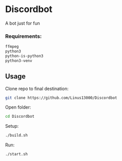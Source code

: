 # Discordbot

A bot just for fun

### Requirements:
```bash
ffmpeg
python3
python-is-python3
python3-venv
```
## Usage
Clone repo to final destination:
```bash
git clone https://github.com/Linus13000/Discordbot
```
Open folder:
```bash
cd Discordbot
```
Setup:
```bash
./build.sh
```
Run:
```bash
./start.sh
```
